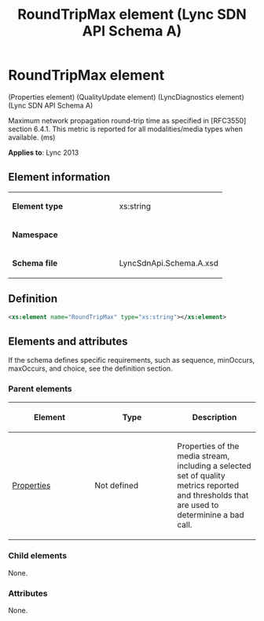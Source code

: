﻿---
title: RoundTripMax element  (Lync SDN API Schema A)
TOCTitle: RoundTripMax element
ms:assetid: e1be0ed2-f807-a65f-b1c3-6ec0993745d6
ms:mtpsurl: https://msdn.microsoft.com/library/Dn439268(v=office.15)
ms:contentKeyID: 57261004
ms.date: 07/24/2014
mtps_version: v=office.15
dev_langs:
- xml
---

# RoundTripMax element 

(Properties element) (QualityUpdate element) (LyncDiagnostics element) (Lync SDN API Schema A)

Maximum network propagation round-trip time as specified in \[RFC3550\] section 6.4.1. This metric is reported for all modalities/media types when available. (ms)


**Applies to**: Lync 2013

## Element information

<table>
<colgroup>
<col style="width: 50%" />
<col style="width: 50%" />
</colgroup>
<tbody>
<tr class="odd">
<td><p><strong>Element type</strong></p></td>
<td><p>xs:string</p></td>
</tr>
<tr class="even">
<td><p><strong>Namespace</strong></p></td>
<td><p></p></td>
</tr>
<tr class="odd">
<td><p><strong>Schema file</strong></p></td>
<td><p>LyncSdnApi.Schema.A.xsd</p></td>
</tr>
</tbody>
</table>


## Definition

```xml
<xs:element name="RoundTripMax" type="xs:string"></xs:element>
```

## Elements and attributes

If the schema defines specific requirements, such as sequence, minOccurs, maxOccurs, and choice, see the definition section.

### Parent elements

<table>
<colgroup>
<col style="width: 33%" />
<col style="width: 33%" />
<col style="width: 33%" />
</colgroup>
<thead>
<tr class="header">
<th><p>Element</p></th>
<th><p>Type</p></th>
<th><p>Description</p></th>
</tr>
</thead>
<tbody>
<tr class="odd">
<td><p><a href="properties-element-qualityupdate-element-sdn-api-schema-a.md">Properties</a></p></td>
<td><p>Not defined</p></td>
<td><p>Properties of the media stream, including a selected set of quality metrics reported and thresholds that are used to determinine a bad call.</p></td>
</tr>
</tbody>
</table>


### Child elements

None.

### Attributes

None.

